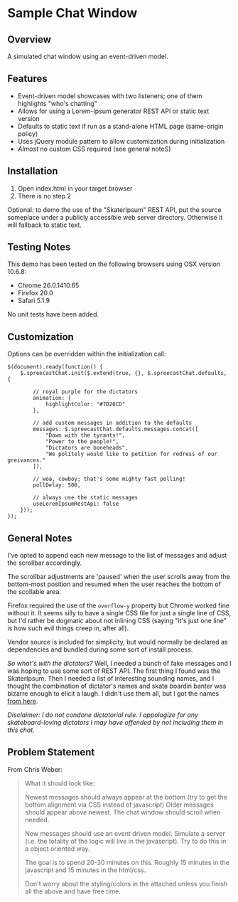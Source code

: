 
Sample Chat Window
=====================

Overview
--------
A simulated chat window using an event-driven model.

Features
--------
* Event-driven model showcases with two listeners; one of them highlights "who's chatting"
* Allows for using a Lorem-Ipsum generator REST API or static text version
* Defaults to static text if run as a stand-alone HTML page (same-origin policy)
* Uses jQuery module pattern to allow customization during initialization
* *Almost* no custom CSS required (see general noteS)

Installation
------------
1. Open index.html in your target browser
1. There is no step 2

Optional: to demo the use of the "SkaterIpsum" REST API, put the source someplace under
a publicly accessible web server directory. Otherwise it will fallback to static text.

Testing Notes
-------------
This demo has been tested on the following browsers using OSX version 10.6.8:
* Chrome 26.0.1410.65
* Firefox 20.0
* Safari 5.1.9

No unit tests have been added.

Customization
-------------
Options can be overridden within the initialization call:

    $(document).ready(function() {
        $.spreecastChat.init($.extend(true, {}, $.spreecastChat.defaults, {

            // royal purple for the dictators
            animation: {
                highlightColor: "#7D26CD"
            },

            // add custom messages in addition to the defaults
            messages: $.spreecastChat.defaults.messages.concat([
                "Down with the tyrants!",
                "Power to the people!",
                "Dictators are boneheads",
                "We politely would like to petition for redress of our greivances."
            ]),

            // woa, cowboy; that's some mighty fast polling!
            pollDelay: 500,

            // always use the static messages
            useLoremIpsumRestApi: false
        }));
    });

General Notes
-------------
I've opted to append each new message to the list of messages and adjust the scrollbar accordingly.

The scrollbar adjustments are 'paused' when the user scrolls away from the bottom-most position
and resumed when the user reaches the bottom of the scollable area.

Firefox required the use of the `overflow-y` property but Chrome worked fine without it. It seems
silly to have a single CSS file for just a single line of CSS, but I'd rather be dogmatic about
not inlining CSS (saying "it's just one line" is how such evil things creep in, after all).

Vendor source is included for simplicity, but would normally be declared as dependencies and
bundled during some sort of install process.

*So what's with the dictators?*
Well, I needed a bunch of fake messages and I was hoping
to use some sort of REST API. The first thing I found was the SkaterIpsum. Then I needed a list of
interesting sounding names, and I thought the combination  of dictator's names and  skate boardin
banter was bizarre enough to elicit a laugh. I didn't use them all,
but I got the names [from here](http://www.25facts.com/top-25-dictators-of-the-world/).

*Disclaimer: I do not condone dictatorial rule. I appologize for any skateboard-loving dictators
I may have offended by not including them in this chat.*




Problem Statement
-----------------

From Chris Weber:
> What it should look like:
>
> Newest messages should always appear at the bottom (try to get the bottom alignment via CSS instead of javascript)
Older messages should appear above newest.
> The chat window should scroll when needed.
>
> New messages should use an event driven model. Simulate a server (i.e. the totality of the logic will live in the javascript). Try to do this in a object oriented way.
>
> The goal is to spend 20-30 minutes on this. Roughly 15 minutes in the javascript and 15 minutes in the html/css.
>
> Don't worry about the styling/colors in the attached unless you finish all the above and have free time.